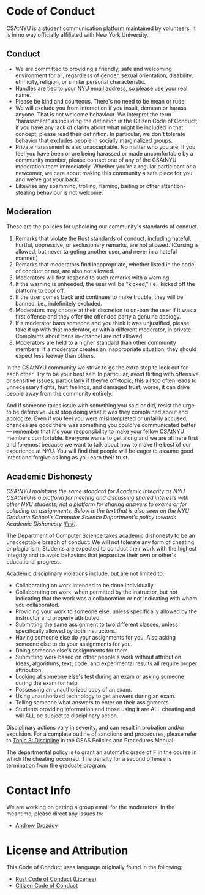 # Code of Conduct

CSAtNYU is a student communication platform maintained by volunteers. It is in no way officially affiliated with New York University.

## Conduct

- We are committed to providing a friendly, safe and welcoming environment for all, regardless of gender, sexual orientation, disability, ethnicity, religion, or similar personal characteristic.
- Handles are tied to your NYU email address, so please use your real name.
- Please be kind and courteous. There's no need to be mean or rude.
- We will exclude you from interaction if you insult, demean or harass anyone. That is not welcome behaviour. We interpret the term "harassment" as including the definition in the Citizen Code of Conduct; if you have any lack of clarity about what might be included in that concept, please read their definition. In particular, we don't tolerate behavior that excludes people in socially marginalized groups.
- Private harassment is also unacceptable. No matter who you are, if you feel you have been or are being harassed or made uncomfortable by a community member, please contact one of any of the CSAtNYU moderation team immediately. Whether you're a regular participant or a newcomer, we care about making this community a safe place for you and we've got your back.
- Likewise any spamming, trolling, flaming, baiting or other attention-stealing behaviour is not welcome.

## Moderation

These are the policies for upholding our community's standards of conduct.

1. Remarks that violate the Rust standards of conduct, including hateful, hurtful, oppressive, or exclusionary remarks, are not allowed. (Cursing is allowed, but never targeting another user, and never in a hateful manner.)
2. Remarks that moderators find inappropriate, whether listed in the code of conduct or not, are also not allowed.
3. Moderators will first respond to such remarks with a warning.
4. If the warning is unheeded, the user will be "kicked," i.e., kicked off the platform to cool off.
5. If the user comes back and continues to make trouble, they will be banned, i.e., indefinitely excluded.
6. Moderators may choose at their discretion to un-ban the user if it was a first offense and they offer the offended party a genuine apology.
7. If a moderator bans someone and you think it was unjustified, please take it up with that moderator, or with a different moderator, in private. Complaints about bans in-channel are not allowed.
8. Moderators are held to a higher standard than other community members. If a moderator creates an inappropriate situation, they should expect less leeway than others.

In the CSAtNYU community we strive to go the extra step to look out for each other. Try to be your best self. In particular, avoid flirting with offensive or sensitive issues, particularly if they're off-topic; this all too often leads to unnecessary fights, hurt feelings, and damaged trust; worse, it can drive people away from the community entirely.

And if someone takes issue with something you said or did, resist the urge to be defensive. Just stop doing what it was they complained about and apologize. Even if you feel you were misinterpreted or unfairly accused, chances are good there was something you could've communicated better — remember that it's your responsibility to make your fellow CSAtNYU members comfortable. Everyone wants to get along and we are all here first and foremost because we want to talk about how to make the best of our experience at NYU. You will find that people will be eager to assume good intent and forgive as long as you earn their trust.

## Academic Dishonesty

_CSAtNYU maintains the same standard for Academic Integrity as NYU. CSAtNYU is a platform for meeting and discussing shared interests with other NYU students, not a platform for sharing answers to exams or for colluding on assignments. Below is the text that is also seen on the NYU Graduate School's Computer Science Department's policy towards Academic Dishonesty ([link](http://www.cs.nyu.edu/web/Academic/Graduate/academic_dishonesty.html))._

The Department of Computer Science takes academic dishonesty to be an unacceptable breach of conduct. We will not tolerate any form of cheating or plagiarism. Students are expected to conduct their work with the highest integrity and to avoid behaviors that jeopardize their own or other's educational progress.

Academic disciplinary violations include, but are not limited to:

- Collaborating on work intended to be done individually.
- Collaborating on work, when permitted by the instructor, but not indicating that the work was a collaboration or not indicating with whom you collaborated.
- Providing your work to someone else, unless specifically allowed by the instructor and properly attributed.
- Submitting the same assignment to two different classes, unless specifically allowed by both instructors.
- Having someone else do your assignments for you. Also asking someone else to do your assignments for you.
- Doing someone else's assignments for them.
- Submitting work based on other people's work without attribution. Ideas, algorithms, text, code, and experimental results all require proper attribution.
- Looking at someone else's test during an exam or asking someone during the exam for help.
- Possessing an unauthorized copy of an exam.
- Using unauthorized technology to get answers during an exam.
- Telling someone what answers to enter on their assignments.
- Students providing information and those using it are ALL cheating and will ALL be subject to disciplinary action.

Disciplinary actions vary in severity, and can result in probation and/or expulsion. For a complete outline of sanctions and procedures, please refer to [Topic 3: Discipline](http://www.nyu.edu/gsas/OASL/policiesprocedures/GSAS%20Policies%20and%20Procedures%20november%202004.pdf) in the GSAS Policies and Procedures Manual. 

The departmental policy is to grant an automatic grade of F in the course in which the cheating occurred. The penalty for a second offense is termination from the graduate program.

# Contact Info

We are working on getting a group email for the moderators. In the meantime, please direct any issues to:

- [Andrew Drozdov](apd283@nyu.edu)

# License and Attribution

This Code of Conduct uses language originally found in the following:

- [Rust Code of Conduct](https://www.rust-lang.org/conduct.html) ([License](https://github.com/rust-lang/rust/issues/14160))
- [Citizen Code of Conduct](http://citizencodeofconduct.org/)
